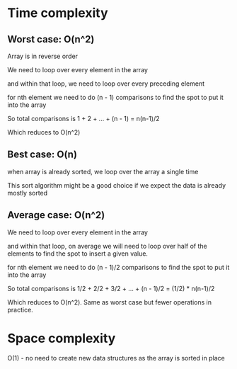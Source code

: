 # Time complexity

## Worst case: O(n^2)

Array is in reverse order

We need to loop over every element in the array

and within that loop, we need to loop over every preceding element

for nth element we need to do (n - 1) comparisons to find the spot to put it into the array

So total comparisons is 1 + 2 + ... + (n - 1) = n(n-1)/2

Which reduces to O(n^2)

## Best case: O(n) 

when array is already sorted, we loop over the array a single time

This sort algorithm might be a good choice if we expect the data is already mostly sorted

## Average case: O(n^2)

We need to loop over every element in the array

and within that loop, on average we will need to loop over half of the elements to find the spot to insert a given value.

for nth element we need to do (n - 1)/2 comparisons to find the spot to put it into the array

So total comparisons is 1/2 + 2/2 + 3/2 + ... + (n - 1)/2 = (1/2) * n(n-1)/2

Which reduces to O(n^2). Same as worst case but fewer operations in practice.


# Space complexity

O(1) - no need to create new data structures as the array is sorted in place

